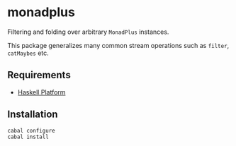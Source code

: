 
# monadplus

Filtering and folding over arbitrary `MonadPlus` instances.

This package generalizes many common stream operations such as `filter`, `catMaybes` etc.

## Requirements

* [Haskell Platform](http://www.haskell.org/platform)

## Installation

    cabal configure
    cabal install
